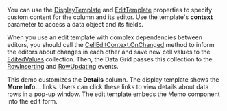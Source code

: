 You can use the [DisplayTemplate](https://docs.devexpress.com/Blazor/DevExpress.Blazor.DxDataGridColumn.DisplayTemplate) and [EditTemplate](https://docs.devexpress.com/Blazor/DevExpress.Blazor.DxDataGridColumn.EditTemplate) properties to specify custom content for the column and its editor. Use the template's **context** parameter to access a data object and its fields.

When you use an edit template with complex dependencies between editors, you should call the [CellEditContext.OnChanged](https://docs.devexpress.com/Blazor/DevExpress.Blazor.CellEditContext.OnChanged.overloads) method to inform the editors about changes in each other and save new cell values to the [EditedValues](https://docs.devexpress.com/Blazor/DevExpress.Blazor.CellEditContext.EditedValues) collection. Then, the Data Grid passes this collection to the [RowInserting](https://docs.devexpress.com/Blazor/DevExpress.Blazor.DxDataGrid-1.RowInserting) and [RowUpdating](https://docs.devexpress.com/Blazor/DevExpress.Blazor.DxDataGrid-1.RowUpdating) events.

This demo customizes the **Details** column. The display template shows the **More Info...** links. Users can click these links to view details about data rows in a pop-up window. The edit template embeds the Memo component into the edit form.
